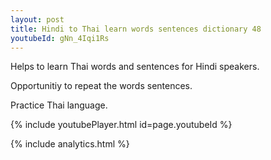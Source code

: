 ```yaml
---
layout: post
title: Hindi to Thai learn words sentences dictionary 48 
youtubeId: gNn_4Iqi1Rs
---
```

 
 
Helps to learn Thai words and sentences for Hindi speakers.

Opportunitiy to repeat the words sentences. 

Practice Thai language. 
 
{% include youtubePlayer.html id=page.youtubeId %}
 
 
{% include analytics.html %}